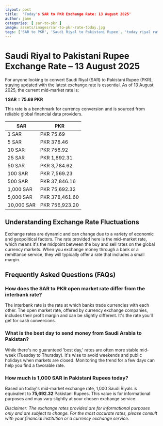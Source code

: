 ```yaml
---
layout: post
title:  'Today's SAR to PKR Exchange Rate: 13 August 2025'
author: jane
categories: [ sar-to-pkr ]
image: assets/images/sar-to-pkr-rate-today.jpg
tags: ['SAR to PKR', 'Saudi Riyal to Pakistani Rupee', 'today riyal rate in pakistan', 'saudi riyal rate', 'open market riyal rate']
---
```


# Saudi Riyal to Pakistani Rupee Exchange Rate – 13 August 2025

For anyone looking to convert Saudi Riyal (SAR) to Pakistani Rupee (PKR), staying updated with the latest exchange rate is essential. As of 13 August 2025, the current mid-market rate is:

**1 SAR = 75.69 PKR**

This rate is a benchmark for currency conversion and is sourced from reliable global financial data providers.

| SAR | PKR |
| --- | --- |
| 1 SAR | PKR 75.69 |
| 5 SAR | PKR 378.46 |
| 10 SAR | PKR 756.92 |
| 25 SAR | PKR 1,892.31 |
| 50 SAR | PKR 3,784.62 |
| 100 SAR | PKR 7,569.23 |
| 500 SAR | PKR 37,846.16 |
| 1,000 SAR | PKR 75,692.32 |
| 5,000 SAR | PKR 378,461.60 |
| 10,000 SAR | PKR 756,923.20 |


## Understanding Exchange Rate Fluctuations

Exchange rates are dynamic and can change due to a variety of economic and geopolitical factors. The rate provided here is the mid-market rate, which means it's the midpoint between the buy and sell rates on the global currency markets. When you exchange money through a bank or a remittance service, they will typically offer a rate that includes a small margin.

## Frequently Asked Questions (FAQs)

### How does the SAR to PKR open market rate differ from the interbank rate?

The interbank rate is the rate at which banks trade currencies with each other. The open market rate, offered by currency exchange companies, includes their profit margin and can be slightly different. It's the rate you'll get for cash conversions.

### What is the best day to send money from Saudi Arabia to Pakistan?

While there's no guaranteed 'best day,' rates are often more stable mid-week (Tuesday to Thursday). It's wise to avoid weekends and public holidays when markets are closed. Monitoring the trend for a few days can help you find a favorable rate.

### How much is 1,000 SAR in Pakistani Rupees today?

Based on today's mid-market exchange rate, 1,000 Saudi Riyals is equivalent to **75,692.32** Pakistani Rupees. This value is for informational purposes and may vary slightly at your chosen exchange service.



*Disclaimer: The exchange rates provided are for informational purposes only and are subject to change. For the most accurate rates, please consult with your financial institution or a currency exchange service.*
